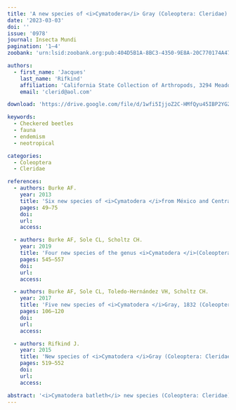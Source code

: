 ```yaml
---
title: 'A new species of <i>Cymatodera</i> Gray (Coleoptera: Cleridae) from Honduras'
date: '2023-03-03'
doi: ''
issue: '0978'
journal: Insecta Mundi
pagination: '1–4'
zoobank: 'urn:lsid:zoobank.org:pub:404D5B1A-8BC3-4350-9E8A-20C770174A47'

authors:
  - first_name: 'Jacques'
    last_name: 'Rifkind'
    affiliation: 'California State Collection of Arthropods, 3294 Meadowview Road, Sacramento, CA 95832 USA'
    email: 'clerid@aol.com'

download: 'https://drive.google.com/file/d/1wfi5IjjoZ2C-HMfQyu45IBP2YG2t_J-W'

keywords:
  - Checkered beetles
  - fauna
  - endemism
  - neotropical

categories:
  - Coleoptera
  - Cleridae

references:
  - authors: Burke AF.
    year: 2013
    title: 'Six new species of <i>Cymatodera </i>from México and Central America and the retention of <i>Cymatodera obliquefasciata </i>as a valid name (Cleridae, Tillinae). ZooKeys 299'
    pages: 49–75
    doi: 
    url: 
    access: 

  - authors: Burke AF, Sole CL, Scholtz CH.
    year: 2019
    title: 'Four new species of the genus <i>Cymatodera </i>(Coleoptera: Cleridae: Tillinae) from the Neotropics, with some taxonomic and biogeographic remarks. The Canadian Entomologist 151'
    pages: 545–557
    doi: 
    url: 
    access: 

  - authors: Burke AF, Sole CL, Toledo-Hernández VH, Scholtz CH.
    year: 2017
    title: 'Five new species of <i>Cymatodera </i>Gray, 1832 (Coleoptera: Cleridae: Tillinae) from Mexico and Central America. Zootaxa 4350'
    pages: 106–120
    doi: 
    url: 
    access: 

  - authors: Rifkind J.
    year: 2015
    title: 'New species of <i>Cymatodera </i>Gray (Coleoptera: Cleridae: Tillinae) from Mexico and Central America, with notes on others. Zootaxa 3946'
    pages: 519–552
    doi: 
    url: 
    access: 

abstract: '<i>Cymatodera batleth</i> new species (Coleoptera: Cleridae) is described from Honduras. It appears to belong to a group of Central American congeners that share similar facies and coloration, deeply emarginate elytral apices and elaborately modified male pygidia'
---
```

